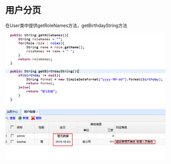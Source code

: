 # 用户分页

在User类中提供getRoleNames方法，getBirthdayString方法

![](../../../.gitbook/assets/image%20%28130%29.png)

![](../../../.gitbook/assets/image%20%2844%29.png)

